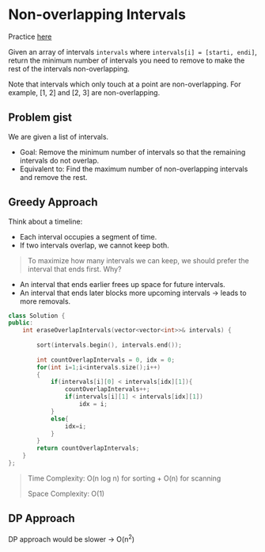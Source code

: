 # Non-overlapping Intervals

Practice [here](https://leetcode.com/problems/non-overlapping-intervals/description/)

Given an array of intervals `intervals` where `intervals[i] = [starti, endi]`, return the minimum number of intervals you need to remove to make the rest of the intervals non-overlapping.

Note that intervals which only touch at a point are non-overlapping. For example, [1, 2] and [2, 3] are non-overlapping.

## Problem gist

We are given a list of intervals.

- Goal: Remove the minimum number of intervals so that the remaining intervals do not overlap.
- Equivalent to: Find the maximum number of non-overlapping intervals and remove the rest.


## Greedy Approach

Think about a timeline:

- Each interval occupies a segment of time.
- If two intervals overlap, we cannot keep both.

> To maximize how many intervals we can keep, we should prefer the interval that ends first.
Why?

- An interval that ends earlier frees up space for future intervals.
- An interval that ends later blocks more upcoming intervals → leads to more removals.

```cpp
class Solution {
public:
    int eraseOverlapIntervals(vector<vector<int>>& intervals) {
        
        sort(intervals.begin(), intervals.end());
        
        int countOverlapIntervals = 0, idx = 0;
        for(int i=1;i<intervals.size();i++)
        {
            if(intervals[i][0] < intervals[idx][1]){
                countOverlapIntervals++;
                if(intervals[i][1] < intervals[idx][1])
                    idx = i;
            }
            else{
                idx=i;
            }
        }
        return countOverlapIntervals;
    }
};
```

> Time Complexity: O(n log n) for sorting + O(n) for scanning
>
> Space Complexity: O(1)

## DP Approach

DP approach would be slower -> O(n<sup>2</sup>)